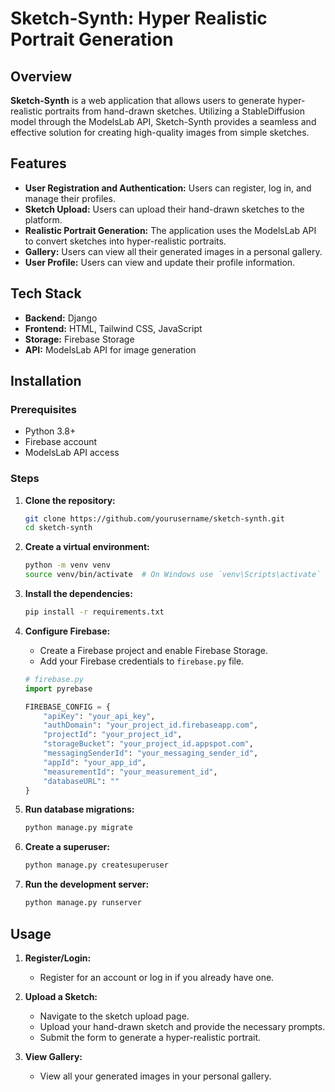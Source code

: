 # Sketch-Synth: Hyper Realistic Portrait Generation

## Overview

**Sketch-Synth** is a web application that allows users to generate hyper-realistic portraits from hand-drawn sketches. Utilizing a StableDiffusion model through the ModelsLab API, Sketch-Synth provides a seamless and effective solution for creating high-quality images from simple sketches.

## Features

- **User Registration and Authentication:** Users can register, log in, and manage their profiles.
- **Sketch Upload:** Users can upload their hand-drawn sketches to the platform.
- **Realistic Portrait Generation:** The application uses the ModelsLab API to convert sketches into hyper-realistic portraits.
- **Gallery:** Users can view all their generated images in a personal gallery.
- **User Profile:** Users can view and update their profile information.

## Tech Stack

- **Backend:** Django
- **Frontend:** HTML, Tailwind CSS, JavaScript
- **Storage:** Firebase Storage
- **API:** ModelsLab API for image generation

## Installation

### Prerequisites

- Python 3.8+
- Firebase account
- ModelsLab API access

### Steps

1. **Clone the repository:**
    ```sh
    git clone https://github.com/yourusername/sketch-synth.git
    cd sketch-synth
    ```

2. **Create a virtual environment:**
    ```sh
    python -m venv venv
    source venv/bin/activate  # On Windows use `venv\Scripts\activate`
    ```

3. **Install the dependencies:**
    ```sh
    pip install -r requirements.txt
    ```

4. **Configure Firebase:**
    - Create a Firebase project and enable Firebase Storage.
    - Add your Firebase credentials to `firebase.py` file.

    ```python
    # firebase.py
    import pyrebase

    FIREBASE_CONFIG = {
        "apiKey": "your_api_key",
        "authDomain": "your_project_id.firebaseapp.com",
        "projectId": "your_project_id",
        "storageBucket": "your_project_id.appspot.com",
        "messagingSenderId": "your_messaging_sender_id",
        "appId": "your_app_id",
        "measurementId": "your_measurement_id",
        "databaseURL": ""
    }
    ```

5. **Run database migrations:**
    ```sh
    python manage.py migrate
    ```

6. **Create a superuser:**
    ```sh
    python manage.py createsuperuser
    ```

7. **Run the development server:**
    ```sh
    python manage.py runserver
    ```

## Usage

1. **Register/Login:**
   - Register for an account or log in if you already have one.

2. **Upload a Sketch:**
   - Navigate to the sketch upload page.
   - Upload your hand-drawn sketch and provide the necessary prompts.
   - Submit the form to generate a hyper-realistic portrait.

3. **View Gallery:**
   - View all your generated images in your personal gallery.

